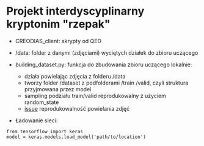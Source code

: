 # Projekt interdyscyplinarny kryptonim "rzepak"

- CREODIAS_client: skrypty od QED
- /data: folder z danymi (zdjęciami) wyciętych działek do zbioru uczącego
- building_dataset.py: funkcja do zbudowania zbioru uczącego lokalnie:
    
    - działa powielając zdjęcia z folderu /data
    - tworzy folder /dataset z podfolderami /train /valid, czyli struktura przyjmowana przez model
    - sampling podziału train/valid reprodukowalny z użyciem random_state
    - [issue](https://github.com/Winkielek/projekt_interdyscyplinarny_arimr/issues/3#issue-759278752) reprodukowalność powielania zdjęć
    
- Ładowanie sieci:
```
from tensorflow import keras
model = keras.models.load_model('path/to/location')
```
